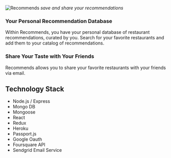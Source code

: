 ![Recommends](https://s3-us-west-2.amazonaws.com/www.recommends-assets.com/images/recommends_githug.png)
_save and share your recommendations_

### Your Personal Recommendation Database

Within Recommends, you have your personal database of restaurant
recommendations, curated by you. Search for your favorite restaurants and add
them to your catalog of recommendations.

### Share Your Taste with Your Friends

Recommends allows you to share your favorite restaurants with your friends via
email.

## Technology Stack

* Node.js / Express
* Mongo DB
* Mongoose
* React
* Redux
* Heroku
* Passport.js
* Google Oauth
* Foursquare API
* Sendgrid Email Service
